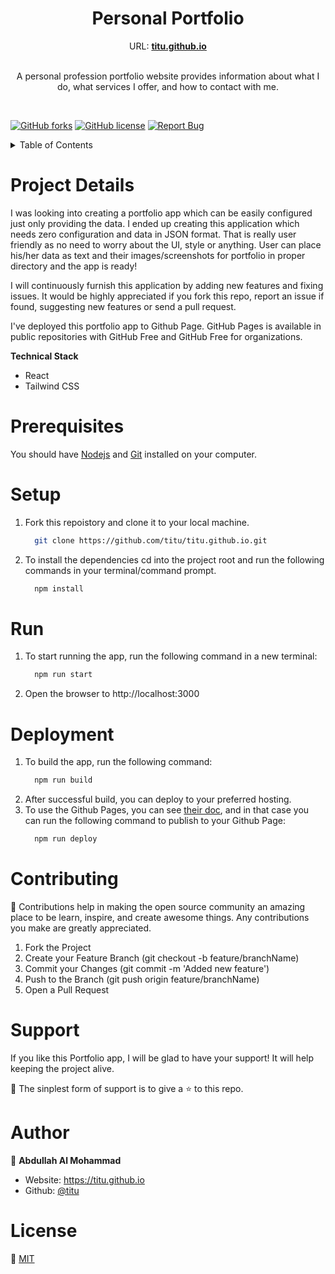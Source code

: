<p align="center">
  <h1 align="center">Personal Portfolio</h1>
  <div align="center">
    URL: <strong><a href="https://titu.github.io" target="_blank">titu.github.io</a></strong>
  </div>
  <br/>

  <p align="center">
    A personal profession portfolio website provides information about what I do, what services I offer, and how to contact with me.
  </p>
</p>
<br />
<p>

[![GitHub forks](https://img.shields.io/github/forks/titu/titu.github.io?style=for-the-badge)](https://github.com/titu/titu.github.io/network/members)
[![GitHub license](https://img.shields.io/github/license/titu/titu.github.io?style=for-the-badge)](https://github.com/titu/titu.github.io/blob/main/LICENSE)
[![Report Bug](https://img.shields.io/badge/Report-Bug-red?style=for-the-badge)]([https://nodejs.org](https://github.com/titu/titu.github.io/issues))  
</div>

<details>
  <summary>Table of Contents</summary>
  <ol>
    <li>
      <a href="#project-details">Project Details</a>
    </li>
    <li>
      <a href="#prerequisites">Prerequisites</a>
    </li>
    <li><a href="#setup">Setup</a></li>
    <li><a href="#run">Run</a></li>
    <li><a href="#deployment">Deployment</a></li>
    <li><a href="#contributing">Contributing</a></li>
    <li><a href="#support">Support</a></li>
    <li><a href="#author">Author</a></li>
    <li><a href="#license">License</a></li>
  </ol>
</details>


# Project Details

<!--[![titu.github.io](/assets/screenshot.gif)](https://titu.github.io)-->
I was looking into creating a portfolio app which can be easily configured just only providing the data. I ended up creating this application which needs zero configuration and data in JSON format. That is really user friendly as no need to worry about the UI, style or anything. User can place his/her data as text and their images/screenshots for portfolio in proper directory and the app is ready!

I will continuously furnish this application by adding new features and fixing issues. It would be highly appreciated if you fork this repo, report an issue if found, suggesting new features or send a pull request.

I've deployed this portfolio app to Github Page. GitHub Pages is available in public repositories with GitHub Free and GitHub Free for organizations.

**Technical Stack**
- React
- Tailwind CSS

# Prerequisites

You should have [Nodejs](https://nodejs.org/en/) and [Git](https://git-scm.com/downloads) installed on your computer.

# Setup

1. Fork this repoistory and clone it to your local machine.
    ```sh
      git clone https://github.com/titu/titu.github.io.git
    ``` 

2. To install the dependencies cd into the project root and run the following commands in your terminal/command prompt.
    ```sh
      npm install
    ```
# Run

1. To start running the app, run the following command in a new terminal:
    ```sh
      npm run start
    ```
2. Open the browser to http://localhost:3000

# Deployment

1. To build the app, run the following command:
    ```sh
      npm run build
    ```
2. After successful build, you can deploy to your preferred hosting.
3. To use the Github Pages, you can see [their doc](https://docs.github.com/en/pages/getting-started-with-github-pages/creating-a-github-pages-site), and in that case you can run the following command to publish to your Github Page:
    ```sh
      npm run deploy
    ```

# Contributing

🤝 Contributions help in making the open source community an amazing place to be learn, inspire, and create awesome things. Any contributions you make are greatly appreciated.

1. Fork the Project
2. Create your Feature Branch (git checkout -b feature/branchName)
3. Commit your Changes (git commit -m 'Added new feature')
4. Push to the Branch (git push origin feature/branchName)
5. Open a Pull Request

# Support
If you like this Portfolio app, I will be glad to have your support! It will help keeping the project alive.

💛 The sinplest form of support is to give a ⭐️ to this repo.

# Author

👤 **Abdullah Al Mohammad**
 - Website: https://titu.github.io
 - Github: [@titu](https://github.com/titu)

# License
📝 [MIT](https://github.com/titu/titu.github.io/blob/main/LICENSE)